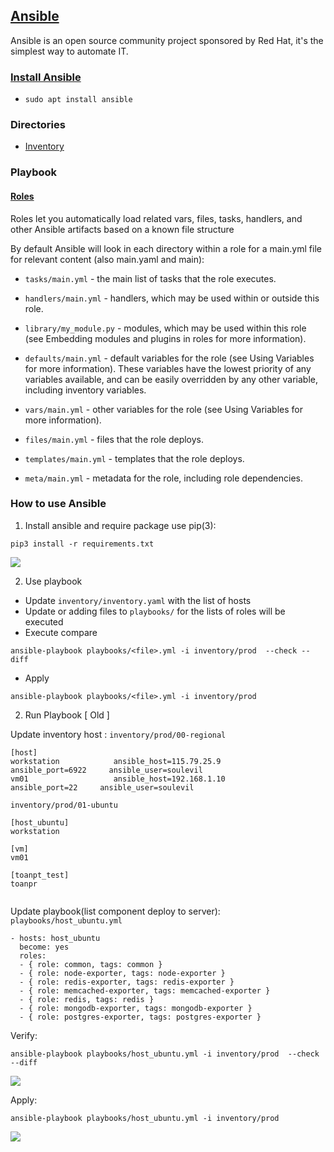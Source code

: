 ## [Ansible](https://www.ansible.com/) 
Ansible is an open source community project sponsored by Red Hat, it's the simplest way to automate IT.

### [Install Ansible](https://www.digitalocean.com/community/tutorials/how-to-install-and-configure-ansible-on-ubuntu-20-04)
- `sudo apt install ansible`

### Directories
- [Inventory](https://docs.ansible.com/ansible/latest/user_guide/intro_inventory.html)

### Playbook
#### [Roles](https://docs.ansible.com/ansible/latest/user_guide/playbooks_reuse_roles.html)
Roles let you automatically load related vars, files, tasks, handlers, and other Ansible artifacts based on a known file structure

By default Ansible will look in each directory within a role for a main.yml file for relevant content (also main.yaml and main):

- `tasks/main.yml` - the main list of tasks that the role executes.

- `handlers/main.yml` - handlers, which may be used within or outside this role.

- `library/my_module.py` - modules, which may be used within this role (see Embedding modules and plugins in roles for more information).

- `defaults/main.yml` - default variables for the role (see Using Variables for more information). These variables have the lowest priority of any variables available, and can be easily overridden by any other variable, including inventory variables.

- `vars/main.yml` - other variables for the role (see Using Variables for more information).

- `files/main.yml` - files that the role deploys.

- `templates/main.yml` - templates that the role deploys.

- `meta/main.yml` - metadata for the role, including role dependencies.

### How to use Ansible 

1. Install ansible and require package use pip(3):
```
pip3 install -r requirements.txt
```
![](https://i.imgur.com/BiPnIcB.png)

2. Use playbook
- Update `inventory/inventory.yaml` with the list of hosts
- Update or adding files to `playbooks/` for the lists of roles will be executed
- Execute compare
````
ansible-playbook playbooks/<file>.yml -i inventory/prod  --check --diff
````
- Apply

````
ansible-playbook playbooks/<file>.yml -i inventory/prod
````

2. Run Playbook [ Old ]

Update inventory host : ```inventory/prod/00-regional ```
```
[host]
workstation            ansible_host=115.79.25.9        ansible_port=6922     ansible_user=soulevil
vm01                   ansible_host=192.168.1.10        ansible_port=22     ansible_user=soulevil

```

```inventory/prod/01-ubuntu```
```
[host_ubuntu]
workstation

[vm]
vm01

[toanpt_test]
toanpr


```

Update playbook(list component deploy to server): ```playbooks/host_ubuntu.yml ```

```
- hosts: host_ubuntu
  become: yes
  roles:
  - { role: common, tags: common }
  - { role: node-exporter, tags: node-exporter }
  - { role: redis-exporter, tags: redis-exporter }
  - { role: memcached-exporter, tags: memcached-exporter }
  - { role: redis, tags: redis }
  - { role: mongodb-exporter, tags: mongodb-exporter }
  - { role: postgres-exporter, tags: postgres-exporter }
```

Verify: 
```
ansible-playbook playbooks/host_ubuntu.yml -i inventory/prod  --check --diff
```

![](https://i.imgur.com/b8rpTJH.png)

Apply:

```
ansible-playbook playbooks/host_ubuntu.yml -i inventory/prod
```
![](https://i.imgur.com/NDiCfkA.png)


